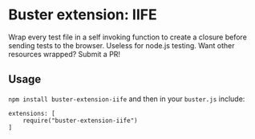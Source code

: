 # Buster extension: IIFE #

Wrap every test file in a self invoking function to create a closure before sending tests to the browser.
Useless for node.js testing.
Want other resources wrapped? Submit a PR!

## Usage ##
`npm install buster-extension-iife` and then in your `buster.js` include:

```
extensions: [
	require("buster-extension-iife")
]
```
